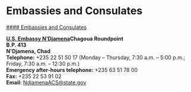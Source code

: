 # Embassies and Consulates

[#### Embassies and Consulates](javascript:void(0); "Embassies and Consulates")

[**U.S. Embassy N’Djamena**](https://td.usembassy.gov/)**Chagoua Roundpoint  
B.P. 413  
N'Djamena, Chad  
Telephone:** +235 22 51 50 17 (Monday – Thursday, 7:30 a.m. – 5:00 p.m.; Friday, 7:30 a.m. – 12:30 p.m.)  
**Emergency after-hours telephone:** +235 63 51 78 00  
**Fax:** +235 22 53 91 02  
**Email:** [NdjamenaACS@state.gov](mailto:NdjamenaACS@state.gov)